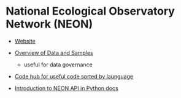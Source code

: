 # National Ecological Observatory Network (NEON)

* [Website](https://www.neonscience.org/)
* [Overview of Data and Samples](https://www.neonscience.org/data-samples)
    * useful for data governance

* [Code hub for useful code sorted by launguage](https://www.neonscience.org/resources/code-hub)
* [Introduction to NEON API in Python docs](https://www.neonscience.org/resources/learning-hub/tutorials/neon-api-intro-requests-py)
